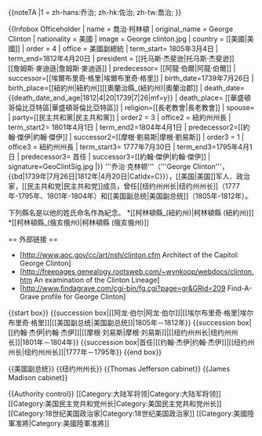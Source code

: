 {{noteTA
|1 = zh-hans:乔治; zh-hk:佐治; zh-tw:喬治;
}}

{{Infobox Officeholder
| name = 喬治·柯林頓
| original_name = George Clinton
| nationality = 美國
| image = George clinton.jpg 
| country = [[美國|美國]]
| order = 4
| office = 美國副總統
| term_start= 1805年3月4日
| term_end=1812年4月20日
| president = [[托马斯·杰斐逊|托马斯·杰斐逊]]<br />[[詹姆斯·麥迪遜|詹姆斯·麥迪遜]]
| predecessor= [[阿龍·伯爾|阿龍·伯爾]]
| successor=[[埃爾布里奇·格里|埃爾布里奇·格里]]
| birth_date=1739年7月26日
| birth_place=[[紐約州|紐約州]][[奧蘭治縣_(紐約州)|奧蘭治郡]]
| death_date={{death_date_and_age|1812|4|20|1739|7|26|mf=y}}
| death_place= [[華盛頓哥倫比亞特區|華盛頓哥倫比亞特區]]
| religion=[[長老教會|長老教會]]
| spouse= 
| party=[[民主共和黨|民主共和黨]]
| order2 = 3
| office2 = 紐約州州長
| term_start2= 1801年4月1日
| term_end2=1804年4月1日
| predecessor2=[[約翰·傑伊|約翰·傑伊]]
| successor2=[[摩根·劉易斯|摩根·劉易斯]]
| order3 = 1
| office3 = 紐約州州長
| term_start3= 1777年7月30日
| term_end3=1795年4月1日
| predecessor3= 首任
| successor3=[[約翰·傑伊|約翰·傑伊]]
| signature=GeoClintSig.jpg
|}}
'''乔治·克林顿'''（'''George Clinton'''，{{bd|1739年|7月26日|1812年|4月20日|CatIdx=C}}），[[美国|美国]]军人、政治家，[[民主共和党|民主共和党]]成员，曾任[[纽约州州长|纽约州州长]]（1777年-1795年、1801年-1804年）和[[美国副总统|美国副总统]]（1805年-1812年）。

下列縣名是以他的姓氏命名作為紀念。
*[[柯林頓縣_(紐約州)|柯林頓縣 (紐約州)]]
*[[柯林頓縣_(俄亥俄州)|柯林頓縣 (俄亥俄州)]]

== 外部链接 ==
* [http://www.aoc.gov/cc/art/nsh/clinton.cfm Architect of the Capitol: George Clinton]
* [http://freepages.genealogy.rootsweb.com/~wynkoop/webdocs/clinton.htm An examination of the Clinton Lineage]
* [http://www.findagrave.com/cgi-bin/fg.cgi?page=gr&GRid=209 Find-A-Grave profile for George Clinton]

{{start box}}
{{succession box|[[阿龙·伯尔|阿龙·伯尔]]|[[埃尔布里奇·格里|埃尔布里奇·格里]]|[[美国副总统|美国副总统]]|1805年－1812年}}
{{succession box|[[约翰·杰伊|约翰·杰伊]]|[[摩根·刘易斯|摩根·刘易斯]]|[[纽约州州长|纽约州州长]]|1801年－1804年}}
{{succession box|首任|[[约翰·杰伊|约翰·杰伊]]|[[纽约州州长|纽约州州长]]|1777年－1795年}}
{{end box}}

{{美国副总统}}
{{纽约州州长}}
{{Thomas Jefferson cabinet}}
{{James Madison cabinet}}

{{Authority control}}
[[Category:大陆军将领|Category:大陆军将领]]
[[Category:美国民主党共和党州长|Category:美国民主党共和党州长]]
[[Category:18世纪美国政治家|Category:18世纪美国政治家]]
[[Category:美國陸軍准將|Category:美國陸軍准將]]